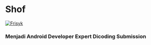 # Shof
[![Frisyk](https://circleci.com/gh/Frisyk/Shof.svg?style=svg)](https://circleci.com/gh/Frisyk/Soft)
### Menjadi Android Developer Expert Dicoding Submission
